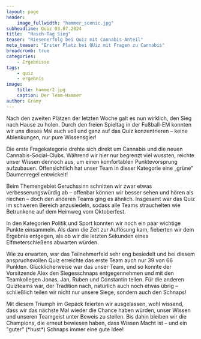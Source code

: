 ```yaml
---
layout: page
header:
    image_fullwidth: "hammer_scenic.jpg"
subheadline: Quiz 03.07.2024
title:  "Hasch-Tag Sieg"
teaser: "Riesenerfolg bei Quiz mit Cannabis-Anteil"
meta_teaser: "Erster Platz bei QUiz mit Fragen zu Cannabis"
breadcrumb: true
categories:
    - Ergebnisse
tags:
    - quiz
    - ergebnis
image:
    title: hammer2.jpg
    caption: Der Team-Hammer
author: Gramy
---
```


Nach den zweiten Plätzen der letzten Woche galt es nun wirklich, den Sieg nach Hause zu holen. 
Durch den freien Spieltag in der Fußball-EM konnten wir uns dieses Mal auch voll und ganz auf das Quiz konzentrieren – keine Ablenkungen, nur pure Wissensgier!

Die erste Fragekategorie drehte sich direkt um Cannabis und die neuen Cannabis-Social-Clubs. 
Während wir hier nur begrenzt viel wussten, reichte unser Wissen dennoch aus, um einen komfortablen Punktevorsprung aufzubauen. 
Offensichtlich hat unser Team in dieser Kategorie eine „grüne“ Daumenregel entwickelt!

Beim Themengebiet Geruchssinn schnitten wir zwar etwas verbesserungswürdig ab – offenbar können wir besser sehen und hören als riechen – doch den anderen Teams ging es ähnlich. 
Insgesamt war das Quiz im schweren Bereich anzusiedeln, sodass alle Teams strauchelten wie Betrunkene auf dem Heimweg vom Oktoberfest.

In den Kategorien Politik und Sport konnten wir noch ein paar wichtige Punkte einsammeln. 
Als dann die Zeit zur Auflösung kam, fieberten wir dem Ergebnis entgegen, als ob wir die letzten Sekunden eines Elfmeterschießens abwarten würden.

Wie zu erwarten, war das Teilnehmerfeld sehr eng besiedelt und bei diesem anspruchsvollen Quiz erreichte das erste Team auch nur 39 von 66 Punkten. 
Glücklicherweise war das unser Team, und so konnte der Vorsitzende Alex den Siegesschnaps entgegennehmen und mit den Teamkollegen Jonas, Jan, Ruben und Constantin teilen. 
Für die anderen Quizteams war, der Tradition nach, natürlich auch noch etwas übrig – schließlich teilen wir nicht nur unsere Siege, sondern auch den Schnaps!

Mit diesem Triumph im Gepäck feierten wir ausgelassen, wohl wissend, dass wir das nächste Mal wieder die Chance haben würden, unser Wissen und unseren Teamgeist unter Beweis zu stellen. 
Bis dahin bleiben wir die Champions, die erneut bewiesen haben, dass Wissen Macht ist – und ein "guter" (\*hust\*) Schnaps immer eine gute Idee!